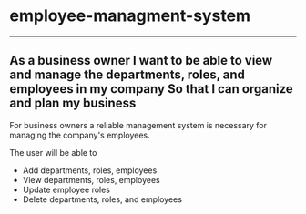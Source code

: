 # employee-managment-system
--------------------------------------------
As a business owner
I want to be able to view and manage the departments, roles, and employees in my company
So that I can organize and plan my business
---------------------------------------------

For business owners a reliable management system is necessary for managing the company's employees. 

The user will be able to 

* Add departments, roles, employees  
* View departments, roles, employees  
* Update employee roles
* Delete departments, roles, and employees
